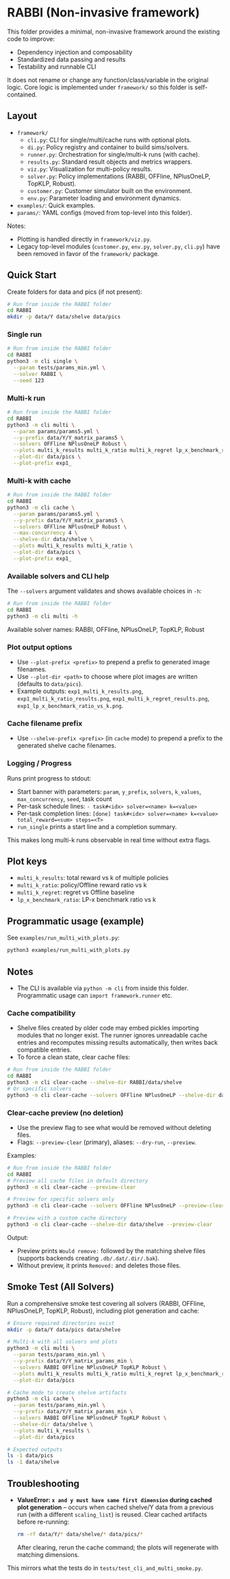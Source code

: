 # RABBI (Non-invasive framework)

This folder provides a minimal, non-invasive framework around the existing code to improve:
- Dependency injection and composability
- Standardized data passing and results
- Testability and runnable CLI

It does not rename or change any function/class/variable in the original logic. Core logic is implemented under `framework/` so this folder is self-contained.

## Layout

- `framework/`
  - `cli.py`: CLI for single/multi/cache runs with optional plots.
  - `di.py`: Policy registry and container to build sims/solvers.
  - `runner.py`: Orchestration for single/multi-k runs (with cache).
  - `results.py`: Standard result objects and metrics wrappers.
  - `viz.py`: Visualization for multi-policy results.
  - `solver.py`: Policy implementations (RABBI, OFFline, NPlusOneLP, TopKLP, Robust).
  - `customer.py`: Customer simulator built on the environment.
  - `env.py`: Parameter loading and environment dynamics.
- `examples/`: Quick examples.
- `params/`: YAML configs (moved from top-level into this folder).

Notes:
- Plotting is handled directly in `framework/viz.py`.
- Legacy top-level modules (`customer.py`, `env.py`, `solver.py`, `cli.py`) have been removed in favor of the `framework/` package.

## Quick Start

Create folders for data and pics (if not present):

```bash
# Run from inside the RABBI folder
cd RABBI
mkdir -p data/Y data/shelve data/pics
```

### Single run

```bash
# Run from inside the RABBI folder
cd RABBI
python3 -m cli single \
  --param tests/params_min.yml \
  --solver RABBI \
  --seed 123
```

### Multi-k run

```bash
# Run from inside the RABBI folder
cd RABBI
python3 -m cli multi \
  --param params/params5.yml \
  --y-prefix data/Y/Y_matrix_params5 \
  --solvers OFFline NPlusOneLP Robust \
  --plots multi_k_results multi_k_ratio multi_k_regret lp_x_benchmark_ratio \
  --plot-dir data/pics \
  --plot-prefix exp1_
```

### Multi-k with cache

```bash
# Run from inside the RABBI folder
cd RABBI
python3 -m cli cache \
  --param params/params5.yml \
  --y-prefix data/Y/Y_matrix_params5 \
  --solvers OFFline NPlusOneLP Robust \
  --max-concurrency 4 \
  --shelve-dir data/shelve \
  --plots multi_k_results multi_k_ratio \
  --plot-dir data/pics \
  --plot-prefix exp1_
```

### Available solvers and CLI help

The `--solvers` argument validates and shows available choices in `-h`:

```bash
# Run from inside the RABBI folder
cd RABBI
python3 -m cli multi -h
```

Available solver names: RABBI, OFFline, NPlusOneLP, TopKLP, Robust

### Plot output options

- Use `--plot-prefix <prefix>` to prepend a prefix to generated image filenames.
- Use `--plot-dir <path>` to choose where plot images are written (defaults to `data/pics`).
- Example outputs: `exp1_multi_k_results.png`, `exp1_multi_k_ratio_results.png`,
  `exp1_multi_k_regret_results.png`, `exp1_lp_x_benchmark_ratio_vs_k.png`.

### Cache filename prefix

- Use `--shelve-prefix <prefix>` (in `cache` mode) to prepend a prefix to the generated shelve cache filenames.

### Logging / Progress

Runs print progress to stdout:

- Start banner with parameters: `param`, `y_prefix`, `solvers`, `k_values`, `max_concurrency`, `seed`, task count
- Per-task schedule lines: `- task#<idx> solver=<name> k=<value>`
- Per-task completion lines: `[done] task#<idx> solver=<name> k=<value> total_reward=<sum> steps=<T>`
- `run_single` prints a start line and a completion summary.

This makes long multi-k runs observable in real time without extra flags.

## Plot keys
- `multi_k_results`: total reward vs k of multiple policies
- `multi_k_ratio`: policy/Offline reward ratio vs k
- `multi_k_regret`: regret vs Offline baseline
- `lp_x_benchmark_ratio`: LP-x benchmark ratio vs k

## Programmatic usage (example)

See `examples/run_multi_with_plots.py`:

```bash
python3 examples/run_multi_with_plots.py
```

## Notes
- The CLI is available via `python -m cli` from inside this folder. Programmatic usage can `import framework.runner` etc.

### Cache compatibility
- Shelve files created by older code may embed pickles importing modules that no longer exist. The runner ignores unreadable cache entries and recomputes missing results automatically, then writes back compatible entries.
- To force a clean state, clear cache files:

```bash
# Run from inside the RABBI folder
cd RABBI
python3 -m cli clear-cache --shelve-dir RABBI/data/shelve
# Or specific solvers
python3 -m cli clear-cache --solvers OFFline NPlusOneLP --shelve-dir data/shelve
```

### Clear-cache preview (no deletion)
- Use the preview flag to see what would be removed without deleting files.
- Flags: `--preview-clear` (primary), aliases: `--dry-run`, `--preview`.

Examples:

```bash
# Run from inside the RABBI folder
cd RABBI
# Preview all cache files in default directory
python3 -m cli clear-cache --preview-clear

# Preview for specific solvers only
python3 -m cli clear-cache --solvers OFFline NPlusOneLP --preview-clear

# Preview with a custom cache directory
python3 -m cli clear-cache --shelve-dir data/shelve --preview-clear
```

Output:
- Preview prints `Would remove:` followed by the matching shelve files (supports backends creating `.db/.dat/.dir/.bak`).
- Without preview, it prints `Removed:` and deletes those files.

## Smoke Test (All Solvers)

Run a comprehensive smoke test covering all solvers (RABBI, OFFline, NPlusOneLP, TopKLP, Robust), including plot generation and cache:

```bash
# Ensure required directories exist
mkdir -p data/Y data/pics data/shelve

# Multi-k with all solvers and plots
python3 -m cli multi \
  --param tests/params_min.yml \
  --y-prefix data/Y/Y_matrix_params_min \
  --solvers RABBI OFFline NPlusOneLP TopKLP Robust \
  --plots multi_k_results multi_k_ratio multi_k_regret lp_x_benchmark_ratio \
  --plot-dir data/pics

# Cache mode to create shelve artifacts
python3 -m cli cache \
  --param tests/params_min.yml \
  --y-prefix data/Y/Y_matrix_params_min \
  --solvers RABBI OFFline NPlusOneLP TopKLP Robust \
  --shelve-dir data/shelve \
  --plots multi_k_results \
  --plot-dir data/pics

# Expected outputs
ls -1 data/pics
ls -1 data/shelve
```

## Troubleshooting

- **ValueError: `x and y must have same first dimension` during cached plot generation** – occurs when cached shelve/Y data from a previous run (with a different `scaling_list`) is reused. Clear cached artifacts before re-running:
  ```bash
  rm -rf data/Y/* data/shelve/* data/pics/*
  ```
  After clearing, rerun the cache command; the plots will regenerate with matching dimensions.

This mirrors what the tests do in `tests/test_cli_and_multi_smoke.py`.
